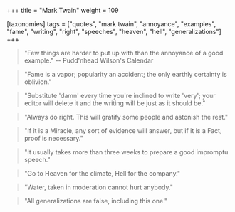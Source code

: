 +++
title = "Mark Twain"
weight = 109

[taxonomies]
tags = ["quotes", "mark twain", "annoyance", "examples", "fame", "writing",
"right", "speeches", "heaven", "hell", "generalizations"]
+++

> "Few things are harder to put up with than the annoyance of a good example."
-- Pudd'nhead Wilson's Calendar

> "Fame is a vapor; popularity an accident; the only earthly certainty is
> oblivion."

> "Substitute 'damn' every time you're inclined to write 'very'; your
> editor will delete it and the writing will be just as it should be."

> "Always do right. This will gratify some people and astonish the rest."

> "If it is a Miracle, any sort of evidence will answer, but if it is a Fact,
> proof is necessary."

> "It usually takes more than three weeks to prepare a good impromptu speech."

> "Go to Heaven for the climate, Hell for the company."

> "Water, taken in moderation cannot hurt anybody."

> "All generalizations are false, including this one."
